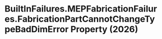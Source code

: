 # BuiltInFailures.MEPFabricationFailures.FabricationPartCannotChangeTypeBadDimError Property (2026)

﻿